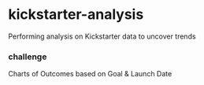 # kickstarter-analysis
Performing analysis on Kickstarter data to uncover trends
### challenge
Charts of Outcomes based on Goal & Launch Date 
